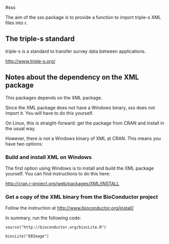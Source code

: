#sss

The aim of the sss package is to provide a function to import triple-s XML files into r.

## The triple-s standard

triple-s is a standard to transfer survey data between applications.

http://www.triple-s.org/

## Notes about the dependency on the XML package 

This packages depends on the XML package.

Since the XML package does not have a Windows binary, sss does not import it.  You will have to do this yourself.

On Linux, this is straight-forward: get the package from CRAN and install in the usual way.

However, there is not a Windows binary of XML at CRAN.  This means you have two options:

### Build and install XML on Windows

The first option using Windows is to install and build the XML package yourself.  You can find instructions to do this here: 

http://cran.r-project.org/web/packages/XML/INSTALL


### Get a copy of the XML binary from the BioConductor project

Follow the instruction at http://www.bioconductor.org/install/

In summary, run the following code:

`source("http://bioconductor.org/biocLite.R")`

`biocLite("EBImage")`



